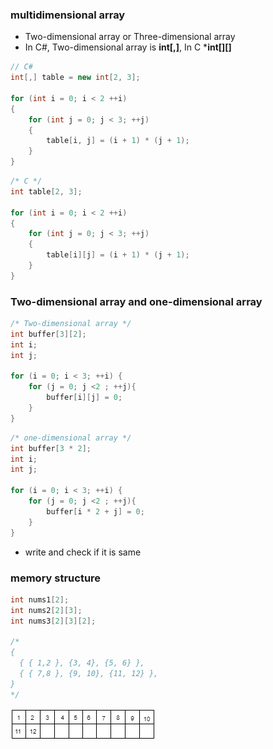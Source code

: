### multidimensional array
- Two-dimensional array or Three-dimensional array
- In C#, Two-dimensional array is **int[,]**, In C ***int[][]**
```c#
// C#
int[,] table = new int[2, 3];

for (int i = 0; i < 2 ++i)
{
    for (int j = 0; j < 3; ++j)
    {
        table[i, j] = (i + 1) * (j + 1);
    }
}
```

```c
/* C */
int table[2, 3];

for (int i = 0; i < 2 ++i)
{
    for (int j = 0; j < 3; ++j)
    {
        table[i][j] = (i + 1) * (j + 1);
    }
}
```

### Two-dimensional array and one-dimensional array
```c
/* Two-dimensional array */
int buffer[3][2];
int i;
int j;

for (i = 0; i < 3; ++i) {
    for (j = 0; j <2 ; ++j){
        buffer[i][j] = 0;
    }
}
```

```c
/* one-dimensional array */
int buffer[3 * 2];
int i;
int j;

for (i = 0; i < 3; ++i) {
    for (j = 0; j <2 ; ++j){
        buffer[i * 2 + j] = 0;
    }
}
```
- write and check if it is same

### memory structure
```c
int nums1[2];
int nums2[2][3];
int nums3[2][3][2];

/*
{
  { { 1,2 }, {3, 4}, {5, 6} },
  { { 7,8 }, {9, 10}, {11, 12} },
}
*/
```
![array structure](./array%20structure.png)